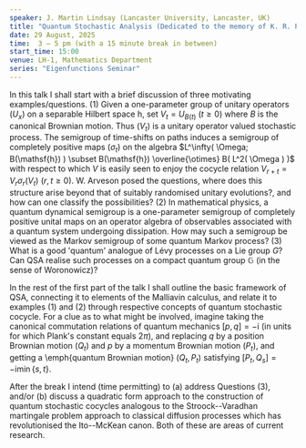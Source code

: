 ```yaml
---
speaker: J. Martin Lindsay (Lancaster University, Lancaster, UK)
title: "Quantum Stochastic Analysis (Dedicated to the memory of K. R. Parthasarathy)"
date: 29 August, 2025
time:  3 – 5 pm (with a 15 minute break in between)
start_time: 15:00
venue: LH-1, Mathematics Department
series: "Eigenfunctions Seminar"
---
```


In this talk I shall start with a brief discussion of three motivating examples/questions.
(1) Given a one-parameter group of unitary operators $( U_x )$ on a separable Hilbert space $\mathsf{h}$, set 
$V_t = U_{B(t)}$ ($t \geqslant 0$) where $B$ is the canonical Brownian motion. Thus $( V_t )$ is a unitary operator valued stochastic process.
The semigroup of time-shifts on paths induces a semigroup of completely positive maps $( \sigma_t )$ on the algebra 
$L^\infty( \Omega; B(\mathsf{h}) ) \subset B(\mathsf{h}) \overline{\otimes} B( L^2( \Omega ) )$ with respect to which $V$ is easily seen to
enjoy the cocycle relation
$V_{r+t} = V_r \sigma_r( V_t )$ ($r,t \geqslant 0$).
W. Arveson posed the questions, where does this structure arise beyond that of suitably randomised unitary evolutions?, and
how can one classify the possibilities?
(2) In mathematical physics, a quantum dynamical semigroup is a one-parameter semigroup of completely positive unital maps on an operator algebra
of observables associated with a quantum system undergoing dissipation. How may such a semigroup be viewed as the Markov semigroup of some quantum
Markov process?
(3) What is a good 'quantum' analogue of L&eacute;vy processes on a Lie group $G$? Can QSA realise such processes on a compact quantum group $\mathbb{G}$
(in the sense of Woronowicz)?

In the rest of the first part of the talk I shall outline the basic framework of QSA, connecting it to elements of the Malliavin calculus,
and relate it to examples (1) and (2) through respective concepts of quantum stochastic cocycle. For a clue as to what might be involved,
imagine taking the canonical commutation relations of quantum mechanics $[p,q] = - \mathrm{i}$ (in units for which Plank's constant equals $2 \pi$),
and replacing $q$ by a position Brownian motion $( Q_t )$ and $p$ by a momentum Brownian motion $( P_t )$, and getting a \emph{quantum Brownian motion}
$( Q_t , P_t )$ satisfying $[ P_t, Q_s ] = - \mathrm{i} \min\{s,t\}$.

After the break I intend (time permitting) to
(a) address Questions (3), and/or
(b) discuss a quadratic form approach to the construction of quantum stochastic cocycles analogous to the Stroock--Varadhan martingale problem approach
to classical diffusion processes which has revolutionised the Ito--McKean canon. Both of these are areas of current research.

